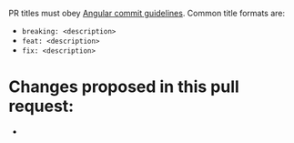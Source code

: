 PR titles must obey [Angular commit guidelines](https://github.com/angular/angular.js/blob/master/DEVELOPERS.md#-git-commit-guidelines).
Common title formats are:
- `breaking: <description>`
- `feat: <description>`
- `fix: <description>`

# Changes proposed in this pull request:

 -
